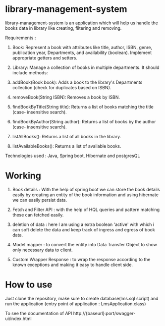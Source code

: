 # library-management-system

library-management-system is an application which will help us handle the books data in library like creating, filtering
and removing.

Requirements :

1. Book: Represent a book with attributes like title, author, ISBN, genre, publication year,
   Departments, and availability (boolean). Implement appropriate getters and setters.

2. Library: Manage a collection of books in multiple departments. It should include
   methods:

3. addBook(Book book): Adds a book to the library's Departments collection (check for
   duplicates based on ISBN).

4. removeBook(String ISBN): Removes a book by ISBN.

5. findBookByTitle(String title): Returns a list of books matching the title (case-
   insensitive search).

6. findBookByAuthor(String author): Returns a list of books by the author (case-
   insensitive search).

7. listAllBooks(): Returns a list of all books in the library.

8. listAvailableBooks(): Returns a list of available books.

Technologies used : Java, Spring boot, Hibernate and postgresQL

# Working

1. Book details : With the help of spring boot we can store the book details easily by creating an entity
                    of the book information and using hibernate we can easily persist data.

2. Fetch and Filter API : with the help of HQL queries and pattern matching these can fetched easily.

3. deletion of data : here I am using a extra boolean 'active' with which i can soft delete the data and 
                        keep track of ingress and egress of book data.

4. Model mapper : to convert the entity into Data Transfer Object to show only necessary data to client.

5. Custom Wrapper Response : to wrap the response according to the known exceptions and making it easy to 
                            handle client side.

# How to use

Just clone the repository, make sure to create database(lms.sql script) and run the application
(entry point of application : LmsApplication.class)

To see the documentation of API http://{baseurl}:port/swagger-ui/index.html

